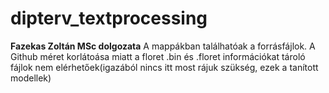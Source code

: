 # dipterv_textprocessing
**Fazekas Zoltán MSc dolgozata**
A mappákban találhatóak a forrásfájlok.
A Github méret korlátoása miatt a floret .bin és .floret információkat tároló fájlok nem elérhetőek(igazából nincs itt most rájuk szükség, ezek a tanított modellek)

